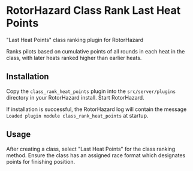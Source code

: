 # RotorHazard Class Rank Last Heat Points
"Last Heat Points" class ranking plugin for RotorHazard

Ranks pilots based on cumulative points of all rounds in each heat in the class, with later heats ranked higher than earlier heats.

## Installation

Copy the `class_rank_heat_points` plugin into the `src/server/plugins` directory in your RotorHazard install. Start RotorHazard.

If installation is successful, the RotorHazard log will contain the message `Loaded plugin module class_rank_heat_points` at startup.

## Usage

After creating a class, select "Last Heat Points" for the class ranking method. Ensure the class has an assigned race format which designates points for finishing position.
